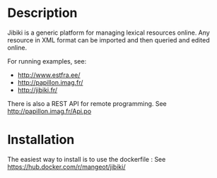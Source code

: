 Description
=============

Jibiki is a generic platform for managing lexical resources online.
Any resource in XML format can be imported and then queried and edited online.

For running examples, see:
- http://www.estfra.ee/
- http://papillon.imag.fr/
- http://jibiki.fr/

There is also a REST API for remote programming. See
http://papillon.imag.fr/Api.po

Installation
=============

The easiest way to install is to use the dockerfile :
See https://hub.docker.com/r/mangeot/jibiki/
